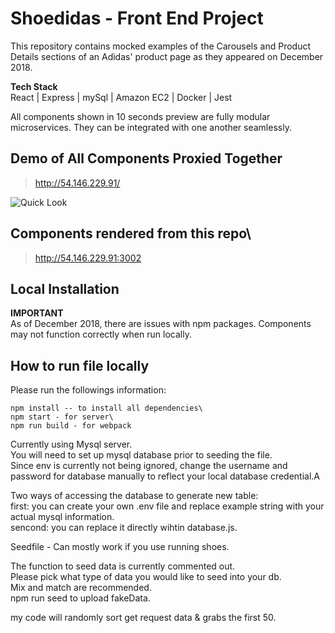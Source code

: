 # Shoedidas - Front End Project

This repository contains mocked examples of the Carousels and Product Details sections of an Adidas' product page as they appeared on December 2018. 

**Tech Stack**\
React | Express | mySql | Amazon EC2 | Docker | Jest

All components shown in 10 seconds preview are fully modular microservices. They can be integrated with one another seamlessly.

## Demo of All Components Proxied Together
> http://54.146.229.91/

![Quick Look](https://media.giphy.com/media/jkZgVAHXtGHfRFuC65/giphy.gif)

## Components rendered from this repo\
> http://54.146.229.91:3002

## Local Installation
**IMPORTANT**\
As of December 2018, there are issues with npm packages. Components may not function correctly when run locally. 

## How to run file locally 
Please run the followings information:

```
npm install -- to install all dependencies\
npm start - for server\
npm run build - for webpack
```

Currently using Mysql server.\
You will need to set up mysql database prior to seeding the file.\
Since env is currently not being ignored, change the username and password for database manually to reflect your local database credential.A

Two ways of accessing the database to generate new table:\
first: you can create your own .env file and replace example string with your actual mysql information.\
sencond: you can replace it directly wihtin database.js.

Seedfile - Can mostly work if you use running shoes.

The function to seed data is currently commented out.\
Please pick what type of data you would like to seed into your db.\
Mix and match are recommended.\
npm run seed to upload fakeData.

my code will randomly sort get request data & grabs the first 50.
